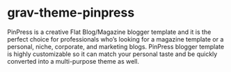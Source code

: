 # grav-theme-pinpress
PinPress is a creative Flat Blog/Magazine blogger template and it is the perfect choice for professionals who’s looking for a magazine template or a personal, niche, corporate, and marketing blogs. PinPress blogger template is highly customizable so it can match your personal taste and be quickly converted into a multi-purpose theme as well.
